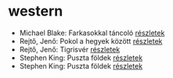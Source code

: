 # western

- Michael Blake: Farkasokkal táncoló [részletek](_details/Michael%20Blake.md#id_721)
- Rejtő, Jenő: Pokol a hegyek között [részletek](_details/Rejt%C5%91%2C%20Jen%C5%91.md#id_150)
- Rejtő, Jenő: Tigrisvér [részletek](_details/Rejt%C5%91%2C%20Jen%C5%91.md#id_152)
- Stephen King: Puszta földek [részletek](_details/Stephen%20King.md#id_545)
- Stephen King: Puszta földek [részletek](_details/Stephen%20King.md#id_845)
